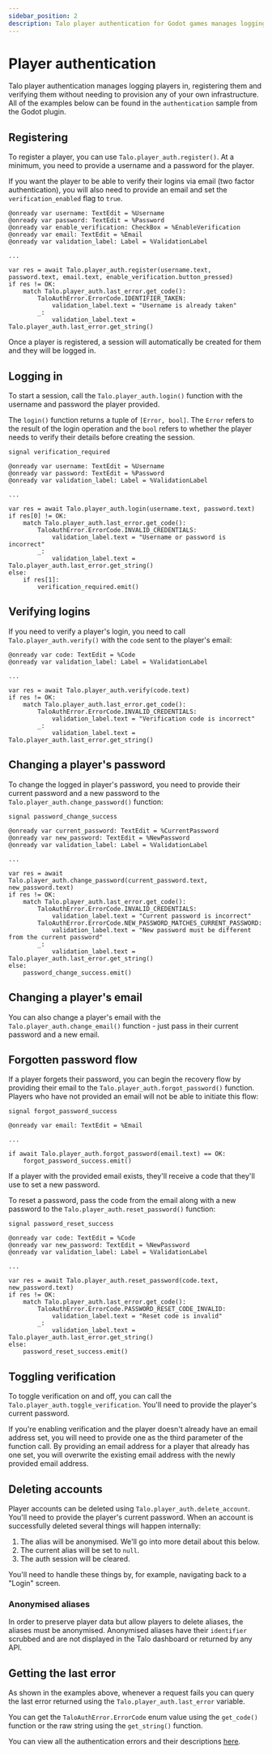 ```yaml
---
sidebar_position: 2
description: Talo player authentication for Godot games manages logging players in, registration and verification without needing to build any of your own infrastructure.
---
```


# Player authentication

Talo player authentication manages logging players in, registering them and verifying them without needing to provision any of your own infrastructure. All of the examples below can be found in the `authentication` sample from the Godot plugin.

## Registering

To register a player, you can use `Talo.player_auth.register()`. At a minimum, you need to provide a username and a password for the player.

If you want the player to be able to verify their logins via email (two factor authentication), you will also need to provide an email and set the `verification_enabled` flag to `true`.

```gdscript
@onready var username: TextEdit = %Username
@onready var password: TextEdit = %Password
@onready var enable_verification: CheckBox = %EnableVerification
@onready var email: TextEdit = %Email
@onready var validation_label: Label = %ValidationLabel

...

var res = await Talo.player_auth.register(username.text, password.text, email.text, enable_verification.button_pressed)
if res != OK:
	match Talo.player_auth.last_error.get_code():
		TaloAuthError.ErrorCode.IDENTIFIER_TAKEN:
			validation_label.text = "Username is already taken"
		_:
			validation_label.text = Talo.player_auth.last_error.get_string()
```

Once a player is registered, a session will automatically be created for them and they will be logged in.

## Logging in

To start a session, call the `Talo.player_auth.login()` function with the username and password the player provided.

The `login()` function returns a tuple of `[Error, bool]`. The `Error` refers to the result of the login operation and the `bool` refers to whether the player needs to verify their details before creating the session.

```gdscript
signal verification_required

@onready var username: TextEdit = %Username
@onready var password: TextEdit = %Password
@onready var validation_label: Label = %ValidationLabel

...

var res = await Talo.player_auth.login(username.text, password.text)
if res[0] != OK:
	match Talo.player_auth.last_error.get_code():
		TaloAuthError.ErrorCode.INVALID_CREDENTIALS:
			validation_label.text = "Username or password is incorrect"
		_:
			validation_label.text = Talo.player_auth.last_error.get_string()
else:
	if res[1]:
		verification_required.emit()
```

## Verifying logins

If you need to verify a player's login, you need to call `Talo.player_auth.verify()` with the `code` sent to the player's email:

```gdscript
@onready var code: TextEdit = %Code
@onready var validation_label: Label = %ValidationLabel

...

var res = await Talo.player_auth.verify(code.text)
if res != OK:
	match Talo.player_auth.last_error.get_code():
		TaloAuthError.ErrorCode.INVALID_CREDENTIALS:
			validation_label.text = "Verification code is incorrect"
		_:
			validation_label.text = Talo.player_auth.last_error.get_string()
```

## Changing a player's password

To change the logged in player's password, you need to provide their current password and a new password to the `Talo.player_auth.change_password()` function:

```gdscript
signal password_change_success

@onready var current_password: TextEdit = %CurrentPassword
@onready var new_password: TextEdit = %NewPassword
@onready var validation_label: Label = %ValidationLabel

...

var res = await Talo.player_auth.change_password(current_password.text, new_password.text)
if res != OK:
	match Talo.player_auth.last_error.get_code():
		TaloAuthError.ErrorCode.INVALID_CREDENTIALS:
			validation_label.text = "Current password is incorrect"
		TaloAuthError.ErrorCode.NEW_PASSWORD_MATCHES_CURRENT_PASSWORD:
			validation_label.text = "New password must be different from the current password"
		_:
			validation_label.text = Talo.player_auth.last_error.get_string()    
else:
	password_change_success.emit()
```

## Changing a player's email

You can also change a player's email with the `Talo.player_auth.change_email()` function - just pass in their current password and a new email.

## Forgotten password flow

If a player forgets their password, you can begin the recovery flow by providing their email to the `Talo.player_auth.forgot_password()` function. Players who have not provided an email will not be able to initiate this flow:

```gdscript title="forgot_password.gd"
signal forgot_password_success

@onready var email: TextEdit = %Email

...

if await Talo.player_auth.forgot_password(email.text) == OK:
	forgot_password_success.emit()
```

If a player with the provided email exists, they'll receive a code that they'll use to set a new password.

To reset a password, pass the code from the email along with a new password to the `Talo.player_auth.reset_password()` function:

```gdscript title="reset_password.gd"
signal password_reset_success

@onready var code: TextEdit = %Code
@onready var new_password: TextEdit = %NewPassword
@onready var validation_label: Label = %ValidationLabel

...

var res = await Talo.player_auth.reset_password(code.text, new_password.text)
if res != OK:
	match Talo.player_auth.last_error.get_code():
		TaloAuthError.ErrorCode.PASSWORD_RESET_CODE_INVALID:
			validation_label.text = "Reset code is invalid"
		_:
			validation_label.text = Talo.player_auth.last_error.get_string()
else:
	password_reset_success.emit()
```

## Toggling verification

To toggle verification on and off, you can call the `Talo.player_auth.toggle_verification`. You'll need to provide the player's current password.

If you're enabling verification and the player doesn't already have an email address set, you will need to provide one as the third parameter of the function call. By providing an email address for a player that already has one set, you will overwrite the existing email address with the newly provided email address.

## Deleting accounts

Player accounts can be deleted using `Talo.player_auth.delete_account`. You'll need to provide the player's current password. When an account is successfully deleted several things will happen internally:

1. The alias will be anonymised. We'll go into more detail about this below.
2. The current alias will be set to `null`.
3. The auth session will be cleared.

You'll need to handle these things by, for example, navigating back to a "Login" screen.

### Anonymised aliases

In order to preserve player data but allow players to delete aliases, the aliases must be anonymised. Anonymised aliases have their `identifier` scrubbed and are not displayed in the Talo dashboard or returned by any API.

## Getting the last error

As shown in the examples above, whenever a request fails you can query the last error returned using the `Talo.player_auth.last_error` variable.

You can get the `TaloAuthError.ErrorCode` enum value using the `get_code()` function or the raw string using the `get_string()` function.

You can view all the authentication errors and their descriptions [here](/docs/http/player-auth-api#error-codes).
